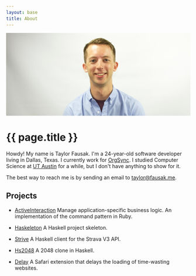 ```yaml
---
layout: base
title: About
---
```


![Taylor Fausak][1]

# {{ page.title }}

Howdy! My name is Taylor Fausak. I'm a 24-year-old software developer
living in Dallas, Texas. I currently work for [OrgSync][2]. I studied
Computer Science at [UT Austin][3] for a while, but I don't have
anything to show for it.

The best way to reach me is by sending an email to [taylor@fausak.me][4].

## Projects

- [ActiveInteraction](http://devblog.orgsync.com/active_interaction/)
  Manage application-specific business logic. An implementation of
  the command pattern in Ruby.

- [Haskeleton](/haskeleton/)
  A Haskell project skeleton.

- [Strive](/strive/)
  A Haskell client for the Strava V3 API.

- [Hs2048](/hs2048/)
  A 2048 clone in Haskell.

- [Delay](/delay/)
  A Safari extension that delays the loading of time-wasting websites.

[1]: /static/images/taylor-fausak.jpg
[2]: http://www.orgsync.com
[3]: http://www.utexas.edu
[4]: mailto:taylor+honeypot@fausak.me
